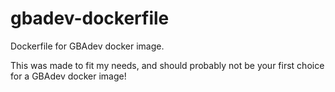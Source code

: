 # gbadev-dockerfile
Dockerfile for GBAdev docker image.

This was made to fit my needs, and should probably not be your first choice for a GBAdev docker image!
